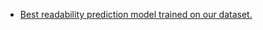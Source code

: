 
- [Best readability prediction model trained on our dataset.](https://huggingface.co/chaojiang06/medreadme_medical_sentence_readability_prediction_CWI)
